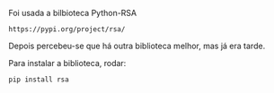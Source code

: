 Foi usada a bilbioteca Python-RSA

```
https://pypi.org/project/rsa/
```

Depois percebeu-se que há outra biblioteca melhor, mas já era tarde.

Para instalar a biblioteca, rodar:

`pip install rsa `
